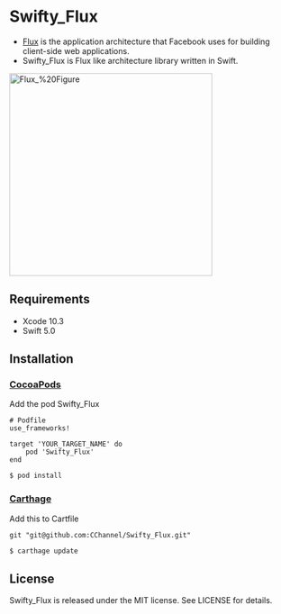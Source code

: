 # Swifty_Flux
- [Flux](https://facebook.github.io/flux/) is the application architecture that Facebook uses for building client-side web applications.
- Swifty_Flux is Flux like architecture library written in Swift.

<img src="https://github.com/CChannel/Swifty_Flux/blob/master/assets/Flux_%20Figure.png" width = "360" title="Flux_%20Figure">

## Requirements
- Xcode 10.3
- Swift 5.0

## Installation
### [CocoaPods](https://guides.cocoapods.org/using/using-cocoapods.html)

Add the pod Swifty_Flux
```
# Podfile
use_frameworks!

target 'YOUR_TARGET_NAME' do
    pod 'Swifty_Flux'
end
```
```sh
$ pod install
```

### [Carthage](https://github.com/Carthage/Carthage)

Add this to Cartfile
```
git "git@github.com:CChannel/Swifty_Flux.git"
```
```sh
$ carthage update
```

## License
Swifty_Flux is released under the MIT license. See LICENSE for details.
